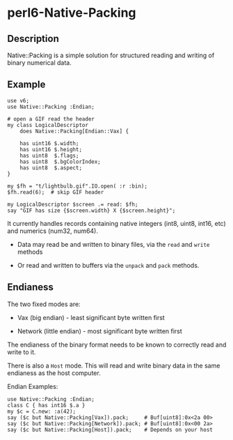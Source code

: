perl6-Native-Packing
===============

## Description

Native::Packing is a simple solution for structured reading
and writing of binary numerical data.

## Example

```
use v6;
use Native::Packing :Endian;

# open a GIF read the header
my class LogicalDescriptor
    does Native::Packing[Endian::Vax] {

    has uint16 $.width;
    has uint16 $.height;
    has uint8  $.flags;
    has uint8  $.bgColorIndex;
    has uint8  $.aspect;
}

my $fh = "t/lightbulb.gif".IO.open( :r :bin);
$fh.read(6);  # skip GIF header

my LogicalDescriptor $screen .= read: $fh;
say "GIF has size {$screen.width} X {$screen.height}";
```

It currently handles records containing native integers (int8, uint8, int16, etc) and
numerics (num32, num64).

- Data may read be and written to binary files, via the `read` and `write` methods

-  Or read and written to buffers via the `unpack` and `pack` methods.

## Endianess

The two fixed modes are:

- Vax (big endian) - least significant byte written first

- Network (little endian) - most significant byte written first

The endianess of the binary format needs to be known to correctly
read and write to it.

There is also a `Host` mode. This will read and write binary data in the
same endianess as the host computer.

Endian Examples:

```
use Native::Packing :Endian;
class C { has int16 $.a }
my $c = C.new: :a(42);
say ($c but Native::Packing[Vax]).pack;     # Buf[uint8]:0x<2a 00>
say ($c but Native::Packing[Network]).pack; # Buf[uint8]:0x<00 2a>
say ($c but Native::Packing[Host]).pack;    # Depends on your host

```

